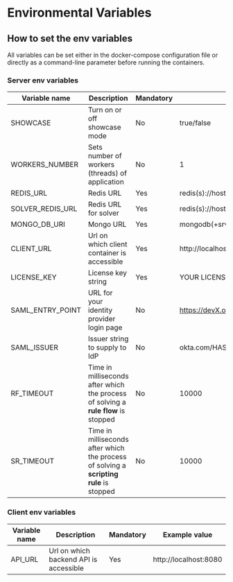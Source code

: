 # Environmental Variables

## How to set the env variables

All variables can be set either in the docker-compose configuration file or directly as a command-line parameter before running the containers.

### Server env variables

| Variable name      | Description                                                                             | Mandatory | Example value                                |
| ------------------ | --------------------------------------------------------------------------------------- | --------- | -------------------------------------------- |
| SHOWCASE           | Turn on or off showcase mode                                                            | No        | true/false                                   |
| WORKERS\_NUMBER    | Sets number of workers (threads) of application                                         | No        | 1                                            |
| REDIS\_URL         | Redis URL                                                                               | Yes       | redis(s)://host.docker.internal:6379         |
| SOLVER\_REDIS\_URL | Redis URL for solver                                                                    | Yes       | redis(s)://host.docker.internal:6379         |
| MONGO\_DB\_URI     | Mongo URL                                                                               | Yes       | mongodb(+srv)://host.docker.internal:27017   |
| CLIENT\_URL        | Url on which client container is accessible                                             | Yes       | http://localhost:80/**#/ (#/ is mandatory)** |
| LICENSE\_KEY       | License key string                                                                      | Yes       | YOUR LICENSE KEY                             |
| SAML\_ENTRY\_POINT | URL for your identity provider login page                                               | No        | https://devX.okta.com/app/name/HASH/sso/saml |
| SAML\_ISSUER       | Issuer string to supply to IdP                                                          | No        | okta.com/HASH\_STRING                        |
| RF\_TIMEOUT        | Time in milliseconds after which the process of solving a **rule flow** is stopped      | No        | 10000                                        |
| SR\_TIMEOUT        | Time in milliseconds after which the process of solving a **scripting rule** is stopped | No        | 10000                                        |

### Client env variables

| Variable name | Description                            | Mandatory | Example value         |
| ------------- | -------------------------------------- | --------- | --------------------- |
| API\_URL      | Url on which backend API is accessible | Yes       | http://localhost:8080 |

